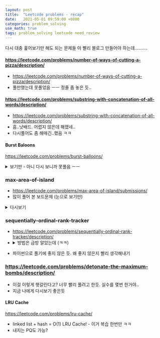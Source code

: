 ```yaml
---
layout: post
title:  "Leetcode problems - recap"
date:   2021-05-01 09:59:00 +0800
categories: problem_solving
use_math: true
tags: problem_solving leetcode need_review
---
```



다시 대충 훑어보기만 해도 되는 문제들
아 빨리 블로그 만들어야 하는데..........


#### https://leetcode.com/problems/number-of-ways-of-cutting-a-pizza/description/
- https://leetcode.com/problems/number-of-ways-of-cutting-a-pizza/description/
- 풀만했는데 못풀었음 ㅡㅡ 정줄 좀 놓은 듯..

#### https://leetcode.com/problems/substring-with-concatenation-of-all-words/description/
- https://leetcode.com/problems/substring-with-concatenation-of-all-words/description/
- 흠..낫배드. 어렵지 않은데 해맸네..
- 다시풀어도 좀 해매긴..했음 ㅋㅋ


#### Burst Baloons
<a href="https://leetcode.com/problems/burst-balloons/" target="_blank">https://leetcode.com/problems/burst-balloons/</a>
<details>
<summary>보기만 - 아니 다시 보니까 못풀음 ㅡㅡ</summary> 
    l-r 사이에서 i번째 풍선을 마지막에 터트렸을 때 얻을 수 있는 최대값 (결국 어느 풍선이던 마지막에 터트려야 함) = 결국엔 마지막에 i번째만 남았다는 듯. nums[l-1] * nums[i] * nums[r+1] (범위 밖 풍선과 묶여야 하니까) + dp[l][i-1] + dp[i+1][r]. 첨에 nums = [1] + nums + [1]해놓으면 편함
    터트렸을 때 얻을 수 있는 최대값을 dp로 잡았어야 했나..
   </details>


### max-area-of-island
- <a href="https://leetcode.com/problems/max-area-of-island/submissions/" target="_blank">https://leetcode.com/problems/max-area-of-island/submissions/</a>
- 많이 풀어 본 보드문제 (눈으로 보기만)
<details>
   <summary>다시보기</summary> 
    예전에는 bfs + set으로 풀었던 거 같은데 그럴필요 없음. 
   </details>


### sequentially-ordinal-rank-tracker
* <a href="https://leetcode.com/problems/sequentially-ordinal-rank-tracker/description/" target="_blank">https://leetcode.com/problems/sequentially-ordinal-rank-tracker/description/</a>
* <details>
   <summary>방법은 금방 알았는데 (ㅋㅋ)</summary>순차적으로 늘어나니까..ㅎㅎ heapq 연습문제</details>
- 파이썬으로 풀기에 좋지 않은 듯. 왜 좋지 않은지 빨리 생각해내기

### https://leetcode.com/problems/detonate-the-maximum-bombs/description/
- 이걸 이렇게 헷갈린다고? 너무 빨리 풀려고 한듯. 실수를 몇번 한거야..
- 지금 나에게 다시보기 좋은듯

#### LRU Cache
<a href="https://leetcode.com/problems/lru-cache/" target="_blank">https://leetcode.com/problems/lru-cache/</a>
- linked list + hash = O(1) LRU Cache! - 이거 복습 한번만 ㅋㅋ
- 내지는 PQ도 가능?
